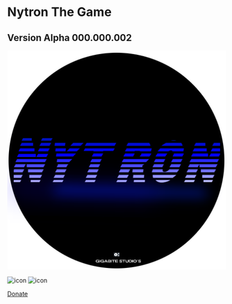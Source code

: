 # Nytron The Game


## Version Alpha 000.000.002
![Logo](https://github.com/OusmBlueNinja/Nytron/blob/main/assets/Nytron.png?raw=true)

![icon](https://img.shields.io/badge/Version-Alpha%20V000.000.001-brightgreen) ![icon](https://img.shields.io/badge/Build-Up%20To%20Date-succes)


          
[Donate](https://www.paypal.com/donate/?hosted_button_id=BSZ4GPYGCKC28)

